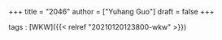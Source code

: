 +++
title = "2046"
author = ["Yuhang Guo"]
draft = false
+++

tags
: [WKW]({{< relref "20210120123800-wkw" >}})
